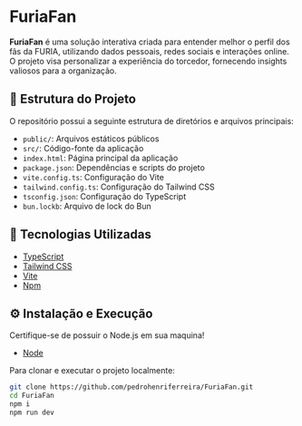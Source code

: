 # FuriaFan

**FuriaFan** é uma solução interativa criada para entender melhor o perfil dos fãs da FURIA, utilizando dados pessoais, redes sociais e interações online. O projeto visa personalizar a experiência do torcedor, fornecendo insights valiosos para a organização.

## 📁 Estrutura do Projeto

O repositório possui a seguinte estrutura de diretórios e arquivos principais:

- `public/`: Arquivos estáticos públicos
- `src/`: Código-fonte da aplicação
- `index.html`: Página principal da aplicação
- `package.json`: Dependências e scripts do projeto
- `vite.config.ts`: Configuração do Vite
- `tailwind.config.ts`: Configuração do Tailwind CSS
- `tsconfig.json`: Configuração do TypeScript
- `bun.lockb`: Arquivo de lock do Bun

## 🚀 Tecnologias Utilizadas

- [TypeScript](https://www.typescriptlang.org/)
- [Tailwind CSS](https://tailwindcss.com/)
- [Vite](https://vitejs.dev/)
- [Npm](https://www.npmjs.com/)

## ⚙️ Instalação e Execução

Certifique-se de possuir o Node.js em sua maquina!
- [Node](https://nodejs.org/pt)

Para clonar e executar o projeto localmente:

```bash
git clone https://github.com/pedrohenriferreira/FuriaFan.git
cd FuriaFan
npm i
npm run dev
```
